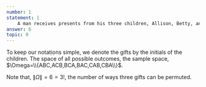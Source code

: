 ```yaml
---
number: 1
statement: |
    A man receives presents from his three children, Allison, Betty, and Chelsea. To avoid disputes he opens the presents in a random order. What are the possible outcomes?
answer: 6
topic: 0
---
```

To keep our notations simple, we denote the gifts by the initials of the
children. The space of all possible outcomes, the sample space,
$\Omega=\\{ABC,ACB,BCA,BAC,CAB,CBA\\}$.

Note that, $\|\Omega\|=6=3!$, the number of ways three gifts can be
permuted.